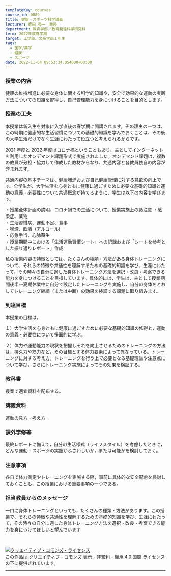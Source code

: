 ```yaml
---
templateKey: courses
course_id: 0889
title: 健康・スポーツ科学講義
lecturer: 蛭田 秀一　教授
department: 教育学部／教育発達科学研究科
term: 2022年度春学期
target: 工学部、文系学部１年生
tags:
  - 医学/薬学
  - 健康
  - スポーツ
date: 2022-11-04 09:53:34.054000+00:00
---
```


### 授業の内容

健康の維持増進に必要な身体に関する科学的知識や，安全で効果的な運動の実践方法についての知識を習得し，自己管理能力を身につけることを目的とします。

### 授業の工夫

本授業は新入生を対象に入学直後の春学期に開講されます。その理由の一つは、この時期に健康的な生活習慣についての基礎的知識を学んでおくことは、その後の大学生活だけでなく生涯にわたって役立つと考えられるからです。

2021 年度と 2022 年度はコロナ禍ということもあり、主としてインターネットを利用したオンデマンド課題形式で実施されました。オンデマンド課題は、複数の教員が分担・協力して作成した教材からなり、共通内容と各教員独自の内容が含まれます。

共通内容の基本テーマは、健康増進および自己健康管理に対する意欲の向上です。全学生が、大学生活を心身ともに健康に過ごすために必要な基礎的知識と運動の意義・必要性について共通概念が持てるように、学生は以下の内容を学びます。

・授業全体計画の説明、コロナ禍での生活について、授業実施上の諸注意
・感染症、薬物  
・生活習慣病、運動不足、食事  
・喫煙、飲酒（アルコール)  
・応急手当、心肺蘇生  
・授業期間中における「生活運動習慣シート」への記録および「シートを参考とした振り返りレポート」作成

私の授業内容の特徴としては、たくさんの種類・方法がある身体トレーニングについて、それらの特徴や共通性を理解するための基礎的知識を学び、生涯にわたって、その時々の自分に適した身体トレーニング方法を選択・改良・考案できる能力を身につけることを目指しています。具体的には、学生は、主として授業期間後半～夏期休業中に自分で設定したトレーニングを実施し、自分の身体をとおしてトレーニング継続（または中断）の効果を検証する課題に取り組みます。

### 到達目標

本授業の目標は，

１）大学生活を心身ともに健康に過ごすために必要な基礎的知識の修得と，運動の意義・必要性について多面的に学ぶ。

２）体力や運動能力の現状を把握しそれを向上させるためのトレーニングの方法は，持久力や筋力など，その目標とする体力要素によって異なっている。トレーニングに対する考え方，トレーニングを行う上で必要となる基礎理論や注意点について学び，さらにトレーニング実施によってその効果を検証する。

### 教科書

授業で適宜資料を配布する。

### 講義資料

[運動の見方・考え方](https://ocw.nagoya-u.jp/files/889/運動の見方・考え方_著作権OK.pdf)

### 課外学修等

最終レポートに備えて，自分の生活様式（ライフスタイル）を考慮したときに，どんな運動・スポーツの実施がふさわしいか，または可能かを検討しておく。

### 注意事項

各自で体力測定やトレーニングを実施する際，事前に具体的な安全配慮を検討しておくことも，この授業における重要事項の一つである。

### 担当教員からのメッセージ

一口に身体トレーニングといっても，たくさんの種類・方法があります。この授業で、それらの特徴や共通性を理解するための基礎的知識を学び、生涯にわたって，その時々の自分に適した身体トレーニング方法を選択・改良・考案できる能力を身につけてほしいと望んでいます

<br />

<a rel="license" href="http://creativecommons.org/licenses/by-nc-sa/4.0/"><img alt="クリエイティブ・コモンズ・ライセンス" style="border-width:0" data-src="" src="https://i.creativecommons.org/l/by-nc-sa/4.0/88x31.png" /></a><br />この作品は <a rel="license" href="http://creativecommons.org/licenses/by-nc-sa/4.0/">クリエイティブ・コモンズ 表示 - 非営利 - 継承 4.0 国際 ライセンス</a>の下に提供されています。

---

